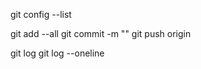 git config --list

git add --all
git commit -m ""
git push origin <rama>

git log
git log --oneline
